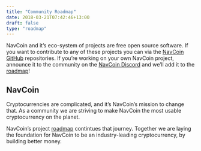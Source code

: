 ```yaml
---
title: "Community Roadmap"
date: 2018-03-21T07:42:46+13:00
draft: false
type: "roadmap"
---
```


NavCoin and it’s eco-system of projects are free open source software. If you want to contribute to any of these projects you can via the [NavCoin GitHub](https://github.com/NAVCoin) repositories. If you’re working on your own NavCoin project, announce it to the community on the [NavCoin Discord](https://discord.gg/y4Vu9jw) and we’ll add it to the [roadmap](/roadmap)!

## NavCoin
Cryptocurrencies are complicated, and it’s NavCoin’s mission to change that. As a community we are striving to make NavCoin the most usable cryptocurrency on the planet.

NavCoin’s project [roadmap](/roadmap) contintues that journey. Together we are laying the foundation for NavCoin to be an industry-leading cryptocurrency, by building better money.